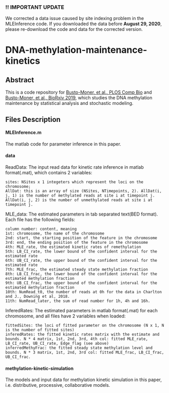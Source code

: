 ### !! IMPORTANT UPDATE
We corrected a data issue caused by site indexing problem in the MLEInference code. If you downloaded the data before **August 29, 2020**, please re-download the code and data for the corrected version.

# DNA-methylation-maintenance-kinetics

## Abstract
This is a code repository for [Busto-Moner, et al., PLOS Comp Bio](https://doi.org/10.1371/journal.pcbi.1007195) and [Busto-Moner, et al., BioRxiv 2019](https://doi.org/10.1101/677013), which studies the DNA methylation maintenance by statistical analysis and stochastic modeling.

## Files Description

#### MLEInference.m
The matlab code for parameter inference in this paper.

#### data
ReadData: The input read data for kinetic rate inference in matlab format(.mat), which contains 2 variables: 
        
	sites: NSites x 1 integeters which represent the loci on the chromosome; 
	AllDat: this is an array of size (NSites, NTimepoints, 2). AllDat(i, j, 1) is the number of methylated reads at site i at timepoint j. AllDat(i, j, 2) is the number of unmethylated reads at site i at timepoint j.
    
MLE_data: The estimated parameters in tab separated text(BED format). Each file has the following fields:

	column number: content, meaning
	1st: chromosome, the name of the chromosome
	2nd: start, the starting position of the feature in the chromosome 
	3rd: end, the ending position of the feature in the chromosome 
	4th: MLE_rate, the estimated kinetic rates of remethylation
	5th: LB_CI_rate, the lower bound of the confident interval for the estimated rate
	6th: UB_CI_rate, the upper bound of the confident interval for the estimated rate
	7th: MLE_frac, the estimated steady state methylation fraction
	8th: LB_CI_frac, the lower bound of the confident interval for the estimated methylation fraction
	9th: UB_CI_frac, the upper bound of the confident interval for the estimated methylation fraction
	10th: NumRead_t0, the number of reads at 0h for the data in Charlton and J., Downing et al, 2018.
	11th: NumRead_later, the sum of read number for 1h, 4h and 16h.

InferedRates: The estimated parameters in matlab format(.mat) for each chromosome, and all files have 2 variables when loaded: 

	fittedSites: the loci of fitted parameter on the chromosome (N x 1, N is the number of fitted sites)
	inferedRates: the fitted kinetic rates matrix with the estimate and bounds. N * 4 matrix, 1st, 2nd, 3rd, 4th col: fitted MLE_rate, LB_CI_rate, UB_CI_rate, Edge_flag (see above)
	inferredMethyFrac: the fitted steady state methylation level and bounds. N * 3 matrix, 1st, 2nd, 3rd col: fitted MLE_frac, LB_CI_frac, UB_CI_frac.

#### methylation-kinetic-simulation
The models and input data for methylation kinetic simulation in this paper, i.e. distributive, processive, collaborative models.

